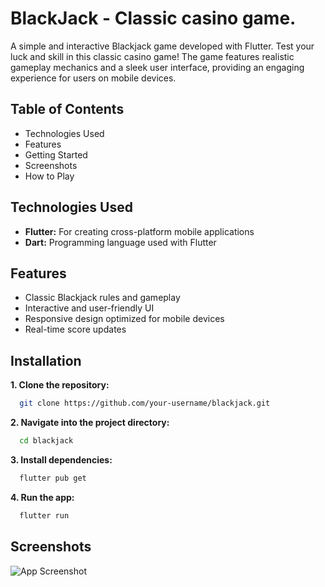 
# BlackJack - Classic casino game.

A simple and interactive Blackjack game developed with Flutter. Test your luck and skill in this classic casino game! The game features realistic gameplay mechanics and a sleek user interface, providing an engaging experience for users on mobile devices.


## Table of Contents

- Technologies Used
- Features
- Getting Started
- Screenshots
- How to Play

## Technologies Used

- **Flutter:** For creating cross-platform mobile applications
- **Dart:** Programming language used with Flutter


## Features

- Classic Blackjack rules and gameplay
- Interactive and user-friendly UI
- Responsive design optimized for mobile devices
- Real-time score updates



## Installation

**1. Clone the repository:**

```bash
  git clone https://github.com/your-username/blackjack.git
```
    
**2. Navigate into the project directory:**

```bash
  cd blackjack
```
    
**3. Install dependencies:**

```bash
  flutter pub get
```
    
**4. Run the app:**

```bash
  flutter run
```


## Screenshots

![App Screenshot](https://via.placeholder.com/468x300?text=App+Screenshot+Here)

